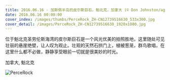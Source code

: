 ```yaml
---
title: 2016.06.16 - 加斯佩半岛的皮尔斯巨石，魁北克，加拿大 (© Don Johnston/age fotostock)
date: 2016.06.16 00:00:00
cover_index: /images/thumbs/PerceRock_ZH-CN12739516630_533x300.jpg
cover_detail: /images/PerceRock_ZH-CN12739516630_1920x1080.jpg
---
```


位于魁北克圣劳伦斯海湾的皮尔斯巨石是一个风光优美的拍照胜地，这里随处可见壮丽的悬崖绝壁，让人叹为观止。壮观的天然石拱门上，植被葱茏，群鸟歌唱，在这里什么都不必做，静静享受眼前一切就是很美妙的时光。

加拿大, 魁北克

![PerceRock](/images/PerceRock_ZH-CN12739516630_1920x1080.jpg)
